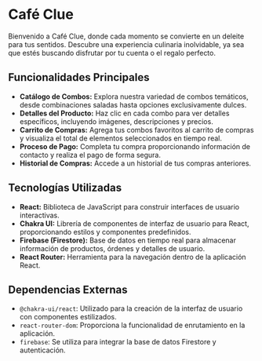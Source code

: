 # Café Clue

Bienvenido a Café Clue, donde cada momento se convierte en un deleite para tus sentidos. Descubre una experiencia culinaria inolvidable, ya sea que estés buscando disfrutar por tu cuenta o el regalo perfecto.

## Funcionalidades Principales

- **Catálogo de Combos:** Explora nuestra variedad de combos temáticos, desde combinaciones saladas hasta opciones exclusivamente dulces.
- **Detalles del Producto:** Haz clic en cada combo para ver detalles específicos, incluyendo imágenes, descripciones y precios.
- **Carrito de Compras:** Agrega tus combos favoritos al carrito de compras y visualiza el total de elementos seleccionados en tiempo real.
- **Proceso de Pago:** Completa tu compra proporcionando información de contacto y realiza el pago de forma segura.
- **Historial de Compras:** Accede a un historial de tus compras anteriores.

## Tecnologías Utilizadas

- **React:** Biblioteca de JavaScript para construir interfaces de usuario interactivas.
- **Chakra UI:** Librería de componentes de interfaz de usuario para React, proporcionando estilos y componentes predefinidos.
- **Firebase (Firestore):** Base de datos en tiempo real para almacenar información de productos, órdenes y detalles de usuario.
- **React Router:** Herramienta para la navegación dentro de la aplicación React.

## Dependencias Externas

- `@chakra-ui/react`: Utilizado para la creación de la interfaz de usuario con componentes estilizados.
- `react-router-dom`: Proporciona la funcionalidad de enrutamiento en la aplicación.
- `firebase`: Se utiliza para integrar la base de datos Firestore y autenticación.

